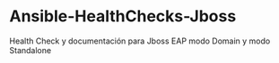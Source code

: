 # Ansible-HealthChecks-Jboss

Health Check y documentación para Jboss EAP modo Domain y modo Standalone

